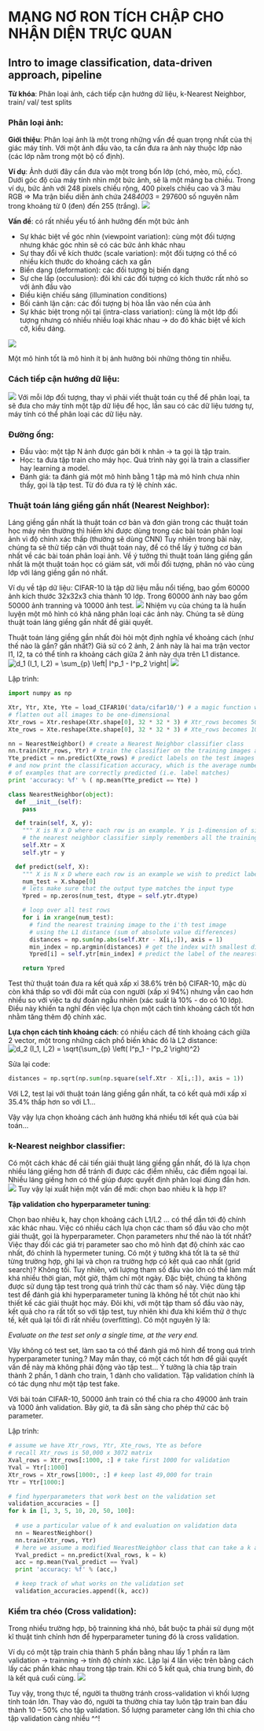 # MẠNG NƠ RON TÍCH CHẬP CHO NHẬN DIỆN TRỰC QUAN
## Intro to image classification, data-driven approach, pipeline

**Từ khóa**: Phân loại ảnh, cách tiếp cận hướng dữ liệu, k-Nearest Neighbor, train/ val/ test splits
### Phân loại ảnh:
**Giới thiệu**: Phân loại ảnh là một trong những vấn đề quan trọng nhất của thị giác máy tính. Với một ảnh đầu vào, ta cần đưa ra ảnh này thuộc lớp nào (các lớp nằm trong một bộ cố định).

**Ví dụ**: Ảnh dưới đây cần đưa vào một trong bốn lớp (chó, mèo, mũ, cốc). Dưới góc độ của máy tính nhìn một bức ảnh, sẽ là một mảng ba chiều. Trong ví dụ, bức ảnh với 248 pixels chiều rộng, 400 pixels chiều cao và 3 màu RGB => Ma trận biểu diễn ảnh chứa 248*400*3 = 297600 số nguyên nằm trong khoảng từ 0 (đen) đến 255 (trắng).
  <img src="/assets/classify.png">

**Vấn đề**: có rất nhiều yếu tố ảnh hưởng đến một bức ảnh
  + Sự khác biệt về góc nhìn (viewpoint variation): cùng một đối tượng nhưng khác góc nhìn sẽ có các bức ảnh khác nhau
  + Sự thay đổi về kích thước (scale variation): một đối tượng có thể có nhiều kích thước do khoảng cách xa gần
  + Biến dạng (deformation): các đối tượng bị biến dạng
  + Sự che lấp (occulusion): đôi khi các đối tượng có kích thước rất nhỏ so với ảnh đầu vào
  + Điều kiện chiếu sáng (illumination conditions)
  + Bối cảnh lận cận: các đối tượng bị hòa lẫn vào nền của ảnh
  + Sự khác biệt trong nội tại (intra-class variation): cùng là một lớp đối tượng nhưng có nhiều nhiều loại khác nhau → do đó khác biệt về kích cỡ, kiểu dáng.
  <img src="/assets/challenges.jpeg">

Một mô hình tốt là mô hình ít bị ảnh hưởng bỏi những thông tin nhiễu.

### Cách tiếp cận hướng dữ liệu: 
<img src="/assets/trainset.jpg">
Với mỗi lớp đối tượng, thay vì phải viết thuật toán cụ thể để phân loại, ta sẽ đưa cho máy tính một tập dữ liệu để học, lần sau có các dữ liệu tương tự, máy tính có thể phân loại các dữ liệu này.

### Đường ống: 
  + Đầu vào: một tập N ảnh được gán bởi k nhãn → ta gọi là tập train.
  + Học: ta đưa tập train cho máy học. Quá trình này gọi là train a classifier hay learning a model.
  + Đánh giá: ta đánh giá một mô hình bằng 1 tập mà mô hình chưa nhìn thấy, gọi là tập test. Từ đó đưa ra tỷ lệ chính xác.

### Thuật toán láng giềng gần nhất (Nearest Neighbor):
Láng giềng gần nhất là thuật toán cơ bản và đơn giản trong các thuật toán học máy nên thường thì hiếm khi được dùng trong các bài toán phân loại ảnh vì độ chính xác thấp (thường sẽ dùng CNN) Tuy nhiên trong bài này, chúng ta sẽ thử tiếp cận với thuật toán này, để có thể lấy ý tưởng cơ bản nhất về các bài toán phân loại ảnh.
Về ý tưởng thì thuật toán láng giềng gần nhất là một thuật toán học có giám sát, với mỗi đối tượng, phân nó vào cùng lớp với láng giềng gần nó nhất. 

Ví dụ về tập dữ liệu: CIFAR-10 là tập dữ liệu mẫu nổi tiếng, bao gồm 60000 ảnh kích thước 32x32x3 chia thành 10 lớp. Trong 60000 ảnh này bao gồm 50000 ảnh tranning và 10000 ảnh test.
<img src="/assets/nn.jpg">
Nhiệm vụ của chúng ta là huấn luyện một mô hình có khả năng phân loại các ảnh này. Chúng ta sẽ dùng thuật toán láng giềng gần nhất để giải quyết.

Thuật toán láng giềng gần nhất đòi hỏi một định nghĩa về khoảng cách (như thế nào là gần? gần nhất?) Giả sử có 2 ảnh, 2 ảnh này là hai ma trận vector I1, I2, ta có thể tính ra khoảng cách giữa 2 ảnh này dựa trên L1 distance.
<img src="https://latex.codecogs.com/gif.latex?d_1&space;(I_1,&space;I_2)&space;=&space;\sum_{p}&space;\left|&space;I^p_1&space;-&space;I^p_2&space;\right|" title="d_1 (I_1, I_2) = \sum_{p} \left| I^p_1 - I^p_2 \right|" />
<img src="/assets/nneg.jpeg">

Lập trình:

```python
import numpy as np

Xtr, Ytr, Xte, Yte = load_CIFAR10('data/cifar10/') # a magic function we provide
# flatten out all images to be one-dimensional
Xtr_rows = Xtr.reshape(Xtr.shape[0], 32 * 32 * 3) # Xtr_rows becomes 50000 x 3072
Xte_rows = Xte.reshape(Xte.shape[0], 32 * 32 * 3) # Xte_rows becomes 10000 x 3072

nn = NearestNeighbor() # create a Nearest Neighbor classifier class
nn.train(Xtr_rows, Ytr) # train the classifier on the training images and labels
Yte_predict = nn.predict(Xte_rows) # predict labels on the test images
# and now print the classification accuracy, which is the average number
# of examples that are correctly predicted (i.e. label matches)
print 'accuracy: %f' % ( np.mean(Yte_predict == Yte) )

class NearestNeighbor(object):
  def __init__(self):
    pass

  def train(self, X, y):
    """ X is N x D where each row is an example. Y is 1-dimension of size N """
    # the nearest neighbor classifier simply remembers all the training data
    self.Xtr = X
    self.ytr = y

  def predict(self, X):
    """ X is N x D where each row is an example we wish to predict label for """
    num_test = X.shape[0]
    # lets make sure that the output type matches the input type
    Ypred = np.zeros(num_test, dtype = self.ytr.dtype)

    # loop over all test rows
    for i in xrange(num_test):
      # find the nearest training image to the i'th test image
      # using the L1 distance (sum of absolute value differences)
      distances = np.sum(np.abs(self.Xtr - X[i,:]), axis = 1)
      min_index = np.argmin(distances) # get the index with smallest distance
      Ypred[i] = self.ytr[min_index] # predict the label of the nearest example

    return Ypred
```
Test thử thuật toán đưa ra kết quả xấp xỉ 38.6% trên bộ CIFAR-10, mặc dù còn khá thấp so với đôi mắt của con người (xấp xỉ 94%) nhưng vẫn cao hơn nhiều so với việc ta dự đoán ngẫu nhiên (xác suất là 10% - do có 10 lớp). Điều này khiến ta nghĩ đến việc lựa chọn một cách tính khoảng cách tốt hơn nhằm tăng thêm độ chính xác.

**Lựa chọn cách tính khoảng cách**: có nhiều cách để tính khoảng cách giữa 2 vector, một trong những cách phổ biến khác đó là L2 distance:
<img src="https://latex.codecogs.com/gif.latex?d_2&space;(I_1,&space;I_2)&space;=&space;\sqrt{\sum_{p}&space;\left(&space;I^p_1&space;-&space;I^p_2&space;\right)^2}" title="d_2 (I_1, I_2) = \sqrt{\sum_{p} \left( I^p_1 - I^p_2 \right)^2}" />

Sửa lại code:
```python
distances = np.sqrt(np.sum(np.square(self.Xtr - X[i,:]), axis = 1))
```

Với L2, test lại với thuật toán láng giềng gần nhất, ta có kết quả mới xấp xỉ 35.4% thấp hơn so với L1… 

Vậy vậy lựa chọn khoảng cách ảnh hưởng khá nhiều tới kết quả của bài toán…

### k-Nearest neighbor classifier:
Có một cách khác để cải tiến giải thuật láng giềng gần nhất, đó là lựa chọn nhiều láng giềng hơn để 
tránh đi được các điểm nhiễu, các điểm ngoại lai.  Nhiều láng giềng hơn có thể giúp được quyết định phân loại đúng đắn hơn.
<img src="/assets/knn.jpeg">
Tuy vậy lại xuất hiện một vấn đề mới: chọn bao nhiêu k là hợp lí?

**Tập validation cho hyperparameter tuning**:

Chọn bao nhiêu k, hay chọn khoảng cách L1/L2 … có thể dẫn tới độ chính xác khác nhau. Việc có nhiều cách lựa chọn các tham số đầu vào cho một giải thuật, gọi là hyperparameter. Chọn parameters như thế nào là tốt nhất? Việc thay đổi các giá trị parameter sao cho mô hình đạt độ chính xác cao nhất, đó chính là hypermeter tuning.
Có một ý tưởng khá tốt là ta sẽ thử từng trường hợp, ghi lại và chọn ra trường hợp có kết quả cao nhất (grid search)? Không tồi. Tuy nhiên, với lượng tham số đầu vào lớn có thể làm mất khá nhiều thời gian, một giờ, thậm chí một ngày. 
Đặc biệt, chúng ta không được sử dụng tập test trong quá trình thử các tham số này. Việc dùng tập test để đánh giá khi hyperparameter tuning là không hề tốt chút nào khi thiết kế các giải thuật học máy. Đôi khi, với một tập tham số đầu vào này, kết quả cho ra rất tốt so với tập test, tuy nhiên khi đưa khi kiểm thử ở thực tế, kết quả lại tồi đi rất nhiều (overfitting). Có một nguyên lý là:

*Evaluate on the test set only a single time, at the very end.*

Vậy không có test set, làm sao ta có thể đánh giá mô hình để trong quá trình hyperparameter tuning.? May mắn thay, có một cách tốt hơn để giải quyết vấn đề này mà không phải động vào tập test…
Ý tưởng là chia tập train thành 2 phần, 1 dành cho train, 1 dành cho validation. Tập validation chính là có tác dụng như một tập test fake.

Với bài toán CIFAR-10, 50000 ảnh train có thể chia ra cho 49000 ảnh train và 1000 ảnh validation. Bây giờ, ta đã sẵn sàng cho phép thử các bộ parameter.

Lập trình:
```python
# assume we have Xtr_rows, Ytr, Xte_rows, Yte as before
# recall Xtr_rows is 50,000 x 3072 matrix
Xval_rows = Xtr_rows[:1000, :] # take first 1000 for validation
Yval = Ytr[:1000]
Xtr_rows = Xtr_rows[1000:, :] # keep last 49,000 for train
Ytr = Ytr[1000:]

# find hyperparameters that work best on the validation set
validation_accuracies = []
for k in [1, 3, 5, 10, 20, 50, 100]:
  
  # use a particular value of k and evaluation on validation data
  nn = NearestNeighbor()
  nn.train(Xtr_rows, Ytr)
  # here we assume a modified NearestNeighbor class that can take a k as input
  Yval_predict = nn.predict(Xval_rows, k = k)
  acc = np.mean(Yval_predict == Yval)
  print 'accuracy: %f' % (acc,)

  # keep track of what works on the validation set
  validation_accuracies.append((k, acc))
```

### Kiểm tra chéo (Cross validation):

Trong nhiều trường hợp, bộ trainning khá nhỏ, bắt buộc ta phải sử dụng một kĩ thuật tinh chỉnh hơn để hyperparameter tuning đó là cross validation.

Ví dụ có một tập train chia thành 5 phần bằng nhau lấy 1 phần ra làm validation → trainning → tính độ chính xác. Lặp lại 4 lần việc trên bằng cách lấy các phần khác nhau trong tập train. Khi có 5 kết quả, chia trung bình, đó là kết quả cuối cùng. 
<img src="/assets/crossval.jpeg">

Tuy vậy, trong thực tế, người ta thường tránh cross-validation vì khối lượng tính toán lớn. Thay vào đó, người ta thường chia tay luôn tập train ban đầu thành 10 – 50% cho tập validation. Số lượng parameter càng lớn thì chia cho tập validation càng nhiều ^^!

